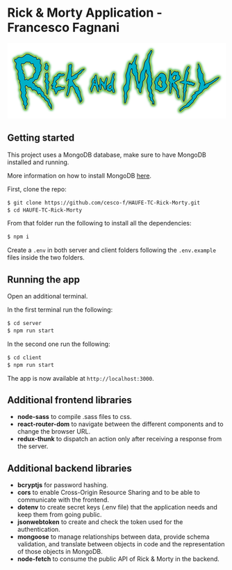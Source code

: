 # Rick & Morty Application - Francesco Fagnani
<p align="center">
  <img src="./client/src/assets/rick_morty_writing.png"/>
</p>

## Getting started

This project uses a MongoDB database, make sure to have MongoDB installed and running.

More information on how to install MongoDB [here](https://docs.mongodb.com/guides/server/install/).

First, clone the repo:

```bash
$ git clone https://github.com/cesco-f/HAUFE-TC-Rick-Morty.git
$ cd HAUFE-TC-Rick-Morty
```

From that folder run the following to install all the dependencies:

```bash
$ npm i
```

Create a ```.env```  in both server and client folders following the ```.env.example``` files inside the two folders.

## Running the app
Open an additional terminal.

In the first terminal run the following:

```bash
$ cd server
$ npm run start
```
In the second one run the following:

```bash
$ cd client
$ npm run start
```

The app is now available at ```http://localhost:3000```.

## Additional frontend libraries
- **node-sass** to compile .sass files to css.
- **react-router-dom** to navigate between the different components and to change the browser URL.
- **redux-thunk** to dispatch an action only after receiving a response from the server.

## Additional backend libraries
- **bcryptjs** for password hashing.
- **cors** to enable Cross-Origin Resource Sharing and to be able to communicate with the frontend.
- **dotenv** to create secret keys (.env file) that the application needs and keep them from going public.
- **jsonwebtoken** to create and check the token used for the authentication.
- **mongoose** to manage relationships between data, provide schema validation, and translate between objects in code and the representation of those objects in MongoDB.
- **node-fetch** to consume the public API of Rick & Morty in the backend.